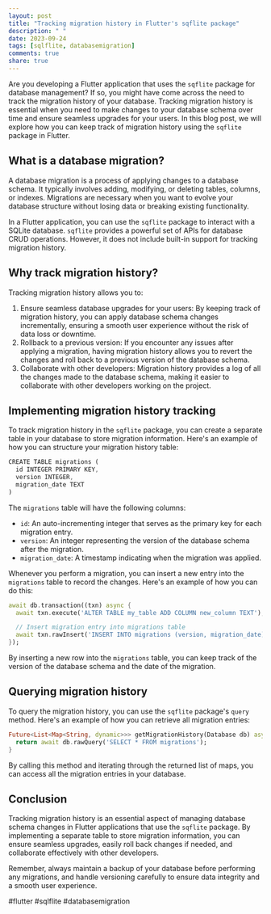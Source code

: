 ```yaml
---
layout: post
title: "Tracking migration history in Flutter's sqflite package"
description: " "
date: 2023-09-24
tags: [sqlflite, databasemigration]
comments: true
share: true
---
```


Are you developing a Flutter application that uses the `sqflite` package for database management? If so, you might have come across the need to track the migration history of your database. Tracking migration history is essential when you need to make changes to your database schema over time and ensure seamless upgrades for your users. In this blog post, we will explore how you can keep track of migration history using the `sqflite` package in Flutter.

## What is a database migration?

A database migration is a process of applying changes to a database schema. It typically involves adding, modifying, or deleting tables, columns, or indexes. Migrations are necessary when you want to evolve your database structure without losing data or breaking existing functionality.

In a Flutter application, you can use the `sqflite` package to interact with a SQLite database. `sqflite` provides a powerful set of APIs for database CRUD operations. However, it does not include built-in support for tracking migration history.

## Why track migration history?

Tracking migration history allows you to:

1. Ensure seamless database upgrades for your users: By keeping track of migration history, you can apply database schema changes incrementally, ensuring a smooth user experience without the risk of data loss or downtime.
2. Rollback to a previous version: If you encounter any issues after applying a migration, having migration history allows you to revert the changes and roll back to a previous version of the database schema.
3. Collaborate with other developers: Migration history provides a log of all the changes made to the database schema, making it easier to collaborate with other developers working on the project.

## Implementing migration history tracking

To track migration history in the `sqflite` package, you can create a separate table in your database to store migration information. Here's an example of how you can structure your migration history table:

```dart
CREATE TABLE migrations (
  id INTEGER PRIMARY KEY,
  version INTEGER,
  migration_date TEXT
)
```
The `migrations` table will have the following columns:
- `id`: An auto-incrementing integer that serves as the primary key for each migration entry.
- `version`: An integer representing the version of the database schema after the migration.
- `migration_date`: A timestamp indicating when the migration was applied.

Whenever you perform a migration, you can insert a new entry into the `migrations` table to record the changes. Here's an example of how you can do this:

```dart
await db.transaction((txn) async {
  await txn.execute('ALTER TABLE my_table ADD COLUMN new_column TEXT');

  // Insert migration entry into migrations table
  await txn.rawInsert('INSERT INTO migrations (version, migration_date) VALUES (?, ?)', [2, DateTime.now().toString()]);
});
```

By inserting a new row into the `migrations` table, you can keep track of the version of the database schema and the date of the migration.

## Querying migration history

To query the migration history, you can use the `sqflite` package's `query` method. Here's an example of how you can retrieve all migration entries:

```dart
Future<List<Map<String, dynamic>>> getMigrationHistory(Database db) async {
  return await db.rawQuery('SELECT * FROM migrations');
}
```

By calling this method and iterating through the returned list of maps, you can access all the migration entries in your database.

## Conclusion

Tracking migration history is an essential aspect of managing database schema changes in Flutter applications that use the `sqflite` package. By implementing a separate table to store migration information, you can ensure seamless upgrades, easily roll back changes if needed, and collaborate effectively with other developers.

Remember, always maintain a backup of your database before performing any migrations, and handle versioning carefully to ensure data integrity and a smooth user experience.

#flutter #sqlflite #databasemigration